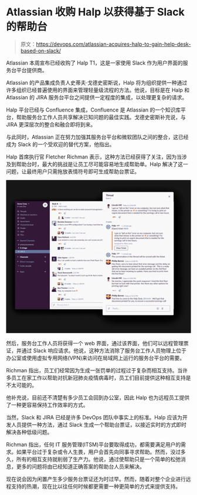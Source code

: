 # Atlassian 收购 Halp 以获得基于 Slack 的帮助台

> 原文：<https://devops.com/atlassian-acquires-halp-to-gain-help-desk-based-on-slack/>

Atlassian 本周宣布已经收购了 Halp T1，这是一家使用 Slack 作为用户界面的服务台平台提供商。

Atlassian 的产品集成负责人史蒂夫·戈德史密斯说，Halp 将为组织提供一种通过许多组织已经普遍使用的界面来管理轻量级流程的方法。他说，目标是在 Halp 和 Atlassian 的 JIRA 服务台平台之间提供一定程度的集成，以处理更复杂的请求。

Halp 平台已经与 Confluence 集成，Confluence 是 Atlassian 的一个知识库平台，帮助服务台工作人员共享解决已知问题的最佳实践。戈德史密斯补充说，与 JIRA 更深层次的整合和融合即将到来。

与此同时，Atlassian 正在努力加强其服务台平台和微软团队之间的整合，这已经成为 Slack 的一个受欢迎的替代方案，他指出。

Halp 首席执行官 Fletcher Richman 表示，这种方法已经获得了关注，因为当涉及到帮助台时，最大的挑战是让员工尽可能容易地生成帮助单。Halp 解决了这一问题，让最终用户只需拖放表情符号即可生成帮助台票证。

![](img/7ad4e0e841e3486ecb9d836dddc13509.png)

然后，服务台工作人员将获得一个 web 界面，通过该界面，他们可以远程管理票证，并通过 Slack 响应请求。他说，这种方法消除了服务台工作人员物理上位于办公室或使用虚拟专用网络(VPN)来访问在局域网上运行的服务台平台的需要。

Richman 指出，员工们经常因为生成一张罚单的过程过于复杂而相互支持。当许多员工在家工作以帮助对抗新冠肺炎疫情病毒时，员工们目前提供这种相互支持是不太可能的。

他补充说，目前还不清楚有多少员工会回到办公室，因此 Halp 也为远程员工提供了一种更容易保持工作效率的方式。

当然，Slack 和 JIRA 已经是许多 DevOps 团队中事实上的标准。Halp 应该为开发人员提供一种方法，通过 Slack 生成一个帮助台票证，以接近实时的方式即时解决各种低级问题。

Richman 指出，任何 IT 服务管理(ITSM)平台要取得成功，都需要满足用户的需求。如果平台过于复杂或令人生畏，用户会首先向同事寻求帮助。然而，没过多久，所有的相互支持就削弱了生产力。他说，通过使帮助只是一个简单的松弛消息，更多的问题将由已经知道正确答案的帮助台人员来解决。

现在说会因为闲置产生多少服务台票证还为时过早。然而，随着对整个企业进行远程支持的热潮，现在比以往任何时候都更需要一种更简单的方式来提供支持。